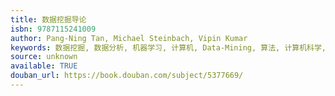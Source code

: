 ```yaml
---
title: 数据挖掘导论
isbn: 9787115241009
author: Pang-Ning Tan, Michael Steinbach, Vipin Kumar
keywords: 数据挖掘, 数据分析, 机器学习, 计算机, Data-Mining, 算法, 计算机科学, 统计
source: unknown
available: TRUE
douban_url: https://book.douban.com/subject/5377669/
---
```

